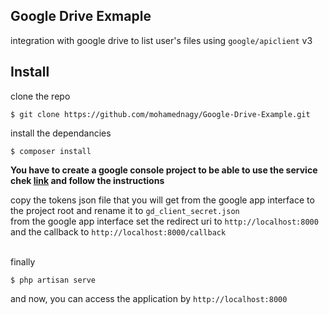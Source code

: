 ## Google Drive Exmaple

integration with google drive to list user's files using `google/apiclient` v3

## Install

clone the repo <br>
```
$ git clone https://github.com/mohamednagy/Google-Drive-Example.git
```

install the dependancies <br>
```
$ composer install
```

**You have to create a google console project to be able to use the service chek [link](https://github.com/ivanvermeyen/laravel-google-drive-demo/blob/master/README/1-getting-your-dlient-id-and-secret.md) and follow the instructions**

copy the tokens json file that you will get from the google app interface to the project root and rename it to `gd_client_secret.json`
<br>
from the google app interface set the redirect uri to `http://localhost:8000` and the callback to `http://localhost:8000/callback`


<br>
finally

```
$ php artisan serve
```

and now, you can access the application by `http://localhost:8000`